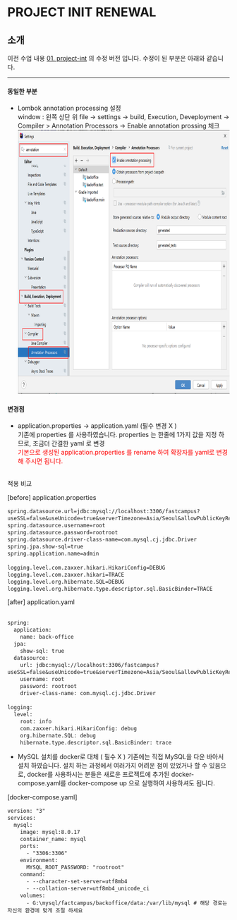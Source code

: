 PROJECT INIT RENEWAL
====================

소개
----
이전 수업 내용 [01. project-int](https://github.com/StudyIsEasy/fastcampus-studyadmin/tree/feature/01-projectinit) 의 수정 버전 입니다.
수정이 된 부분은 아래와 같습니다.
***

#### 동일한 부분
* Lombok annotation processing 설정 <br>
window : 왼쪽 상단 위 file -> settings -> build, Execution, Deveployment -> Compiler > Annotation Processors -> Enable annotation prossing 체크 <br>
<img src="/01.project-init/images/20201017_151448.png" width="500" height="600"></img>





#### 변경점
* application.properties -> application.yaml (필수 변경 X ) <br>
기존에 properties 를 사용하였습니다. properties 는 한줄에 1가지 값을 지정 하므로, 조금더 간결한 yaml 로 변경<br>
<span style="color:red">기본으로 생성된 application.properties 를 rename 하여 확장자를 yaml로 변경 해 주시면 됩니다.</span> <br>
<br>
적용 비교

[before] application.properties
```
spring.datasource.url=jdbc:mysql://localhost:3306/fastcampus?useSSL=false&useUnicode=true&serverTimezone=Asia/Seoul&allowPublicKeyRetrieval=true
spring.datasource.username=root
spring.datasource.password=rootroot
spring.datasource.driver-class-name=com.mysql.cj.jdbc.Driver
spring.jpa.show-sql=true
spring.application.name=admin

logging.level.com.zaxxer.hikari.HikariConfig=DEBUG
logging.level.com.zaxxer.hikari=TRACE
logging.level.org.hibernate.SQL=DEBUG
logging.level.org.hibernate.type.descriptor.sql.BasicBinder=TRACE

```

[after] application.yaml
```

spring:
  application:
    name: back-office
  jpa:
    show-sql: true
  datasource:
    url: jdbc:mysql://localhost:3306/fastcampus?useSSL=false&useUnicode=true&serverTimezone=Asia/Seoul&allowPublicKeyRetrieval=true
    username: root
    password: rootroot
    driver-class-name: com.mysql.cj.jdbc.Driver

logging:
  level:
    root: info
    com.zaxxer.hikari.HikariConfig: debug
    org.hibernate.SQL: debug
    hibernate.type.descriptor.sql.BasicBinder: trace
```

* MySQL 설치를 docker로 대체 ( 필수 X )
기존에는 직접 MySQL을 다운 바아서 설치 하였습니다. 설치 하는 과정에서 여러가지 어려운 점이 있었거나 할 수 있음으로, 
docker를 사용하시는 분들은 새로운 프로젝트에 추가된 docker-compose.yaml를 docker-compose up 으로 실행하여 사용하셔도 됩니다.


[docker-compose.yaml]
```
version: "3"
services:
  mysql:
    image: mysql:8.0.17
    container_name: mysql
    ports:
      - "3306:3306"
    environment:
      MYSQL_ROOT_PASSWORD: "rootroot"
    command:
      - --character-set-server=utf8mb4
      - --collation-server=utf8mb4_unicode_ci
    volumes:
      - G:\mysql/factcampus/backoffice/data:/var/lib/mysql # 해당 경로는 자신의 환경에 맞게 조절 하세요
```